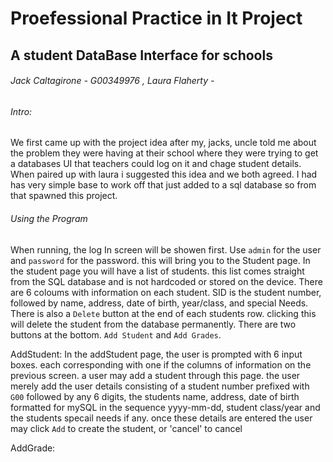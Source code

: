 # Proefessional Practice in It Project
## A student DataBase Interface for schools
###### Jack Caltagirone - G00349976  ,  Laura Flaherty - 

###### Intro:
  We first came up with the project idea after my, jacks, uncle told me about the problem they were having at their school where they were trying to get a databases UI that teachers could log on it and chage student details. 
  When paired up with laura i suggested this idea and we both agreed. I had has very simple base to work off that just added to a sql database so from that spawned this project.
  
###### Using the Program

  When running, the log In screen will be showen first. Use `admin` for the user and `password`  for the password. this will bring you to the Student page. 
  In the student page you will have a list of students. this list comes straight from the SQL database and is not hardcoded or stored on the device. There are 6 coloums with information on each student. SID is the student number, followed by name, address, date of birth, year/class, and special Needs. There is also a `Delete` button at the end of each students row. clicking this will delete the student from the database permanently. There are two buttons at the bottom. `Add Student` and `Add Grades`.
  
AddStudent: In the addStudent page, the user is prompted with 6 input boxes. each corresponding with one if the columns of information on the previous screen. a user may add a student through this page. the user merely add the user details consisting of a student number prefixed with `G00` followed by any 6 digits, the students name, address, date of birth formatted for mySQL in the sequence yyyy-mm-dd, student class/year and the students specail needs if any. once these details are entered the user may click `Add` to create the student, or 'cancel' to cancel 
  
AddGrade: 
